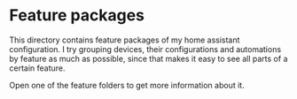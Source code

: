 # Feature packages

This directory contains feature packages of my home assistant configuration. I try grouping devices, their configurations and automations by feature as much as possible, since that makes it easy to see all parts of a certain feature.

Open one of the feature folders to get more information about it.